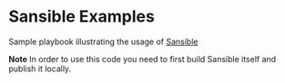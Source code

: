 # Sansible Examples

Sample playbook illustrating the usage of [Sansible](http://github.com/citycontext/sansible)

**Note** In order to use this code you need to first build Sansible itself and 
publish it locally.
